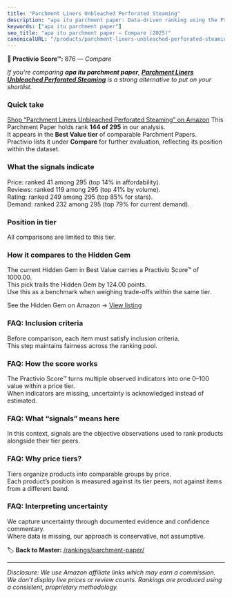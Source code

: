 ```yaml
---
title: "Parchment Liners Unbleached Perforated Steaming"
description: "apa itu parchment paper: Data-driven ranking using the Practivio Score™. Positioned by quality, value, demand, findability, momentum."
keywords: ["apa itu parchment paper"]
seo_title: "apa itu parchment paper — Compare (2025)"
canonicalURL: "/products/parchment-liners-unbleached-perforated-steaming-B09WH8J74V/"
---
```


**🛒 Practivio Score™:** 876 — _Compare_


*If you're comparing **apa itu parchment paper**, **[Parchment Liners Unbleached Perforated Steaming](https://www.amazon.com/dp/B09WH8J74V?tag=practivio-20)** is a strong alternative to put on your shortlist.*
### Quick take
[Shop “Parchment Liners Unbleached Perforated Steaming” on Amazon](https://www.amazon.com/dp/B09WH8J74V?tag=practivio-20)
This Parchment Paper holds rank **144 of 295** in our analysis.  
It appears in the **Best Value tier** of comparable Parchment Papers.  
Practivio lists it under **Compare** for further evaluation, reflecting its position within the dataset.

### What the signals indicate
Price: ranked 41 among 295 (top 14% in affordability).  
Reviews: ranked 119 among 295 (top 41% by volume).  
Rating: ranked 249 among 295 (top 85% for stars).  
Demand: ranked 232 among 295 (top 79% for current demand).

### Position in tier
All comparisons are limited to this tier.

### How it compares to the Hidden Gem
The current Hidden Gem in Best Value carries a Practivio Score™ of 1000.00.  
This pick trails the Hidden Gem by 124.00 points.  
Use this as a benchmark when weighing trade-offs within the same tier.  

See the Hidden Gem on Amazon → [View listing](https://www.amazon.com/dp/B07L9X9XXX?tag=practivio-20)

### FAQ: Inclusion criteria
Before comparison, each item must satisfy inclusion criteria.  
This step maintains fairness across the ranking pool.

### FAQ: How the score works
The Practivio Score™ turns multiple observed indicators into one 0–100 value within a price tier.  
When indicators are missing, uncertainty is acknowledged instead of estimated.

### FAQ: What “signals” means here
In this context, signals are the objective observations used to rank products alongside their tier peers.

### FAQ: Why price tiers?
Tiers organize products into comparable groups by price.  
Each product’s position is measured against its tier peers, not against items from a different band.

### FAQ: Interpreting uncertainty
We capture uncertainty through documented evidence and confidence commentary.  
Where data is missing, our approach is conservative, not assumptive.

<!-- Missing template for Compare/CompareWithinPriceClass -->


🏷️ **Back to Master:** [/rankings/parchment-paper/](/rankings/parchment-paper/)

---
_Disclosure: We use Amazon affiliate links which may earn a commission. We don’t display live prices or review counts. Rankings are produced using a consistent, proprietary methodology._
